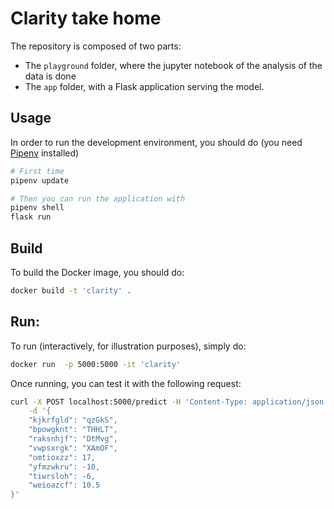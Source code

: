 # Clarity take home
The repository is composed of two parts:
* The `playground` folder, where the jupyter notebook of the analysis of the data is done
* The `app` folder, with a Flask application serving the model.

## Usage
In order to run the development environment, you should do (you need [Pipenv](https://pipenv.pypa.io/en/latest/) installed)

```bash
# First time
pipenv update

# Then you can run the application with
pipenv shell
flask run
```

## Build
To build the Docker image, you should do:

```bash
docker build -t 'clarity' .
```

## Run:
To run (interactively, for illustration purposes), simply do:

```bash
docker run  -p 5000:5000 -it 'clarity'
```

Once running, you can test it with the following request:

```bash
curl -X POST localhost:5000/predict -H 'Content-Type: application/json' \
	-d '{
    "kjkrfgld": "qzGkS", 
    "bpowgknt": "THHLT",
    "raksnhjf": "DtMvg",
    "vwpsxrgk": "XAmOF",
    "omtioxzz": 17, 
    "yfmzwkru": -10,
    "tiwrsloh": -6,
    "weioazcf": 10.5
}'
```
